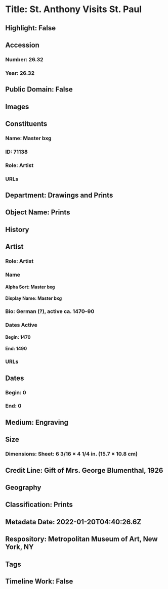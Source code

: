 # Title: St. Anthony Visits St. Paul
## Highlight: False
## Accession
### Number: 26.32
### Year: 26.32
## Public Domain: False
## Images
## Constituents
### Name: Master bxg
### ID: 71138
### Role: Artist
### URLs
## Department: Drawings and Prints
## Object Name: Prints
## History
## Artist
### Role: Artist
### Name
#### Alpha Sort: Master bxg
#### Display Name: Master bxg
### Bio: German (?), active ca. 1470–90
### Dates Active
#### Begin: 1470
#### End: 1490
### URLs
## Dates
### Begin: 0
### End: 0
## Medium: Engraving
## Size
### Dimensions: Sheet: 6 3/16 × 4 1/4 in. (15.7 × 10.8 cm)
## Credit Line: Gift of Mrs. George Blumenthal, 1926
## Geography
## Classification: Prints
## Metadata Date: 2022-01-20T04:40:26.6Z
## Respository: Metropolitan Museum of Art, New York, NY
## Tags
## Timeline Work: False